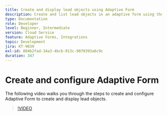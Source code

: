 ```yaml
---
title: Create and display lead objects using Adaptive Form
description: Create and list lead objects in an adaptive form using the dynamics integration.
type: Documentation
role: Developer
level: Beginner, Intermediate
version: Cloud Service
feature: Adaptive Forms, Integrations
topic: Development
jira: KT-9839
exl-id: 804b2fad-34a3-4bcb-913c-9070393a6c9c
duration: 347
---
```

# Create and configure Adaptive Form 


The following video walks you through the steps to create and configure Adaptive Form to create and display lead objects.

>[!VIDEO](https://video.tv.adobe.com/v/340791?quality=12&learn=on)

